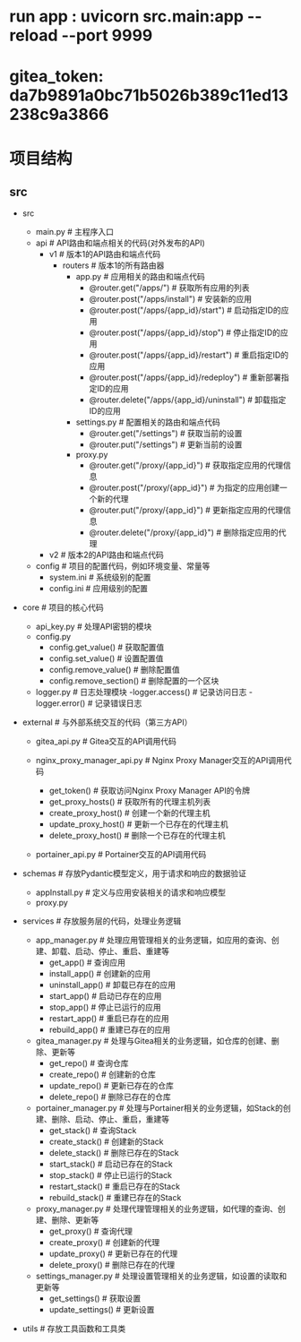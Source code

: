 # run app : uvicorn src.main:app --reload --port 9999
# gitea_token: da7b9891a0bc71b5026b389c11ed13238c9a3866


# 项目结构
## src
- src
  - main.py                                                         # 主程序入口
  - api                                                             # API路由和端点相关的代码(对外发布的API)
    - v1                                                            # 版本1的API路由和端点代码
        - routers                                                   # 版本1的所有路由器
            - app.py                                                # 应用相关的路由和端点代码
                - @router.get("/apps/")                             # 获取所有应用的列表
                - @router.post("/apps/install")                     # 安装新的应用
                - @router.post("/apps/{app_id}/start")              # 启动指定ID的应用
                - @router.post("/apps/{app_id}/stop")               # 停止指定ID的应用
                - @router.post("/apps/{app_id}/restart")            # 重启指定ID的应用
                - @router.post("/apps/{app_id}/redeploy")           # 重新部署指定ID的应用
                - @router.delete("/apps/{app_id}/uninstall")        # 卸载指定ID的应用
            - settings.py                                           # 配置相关的路由和端点代码
                - @router.get("/settings")                          # 获取当前的设置
                - @router.put("/settings")                          # 更新当前的设置
            - proxy.py
                - @router.get("/proxy/{app_id}")                    # 获取指定应用的代理信息
                - @router.post("/proxy/{app_id}")                   # 为指定的应用创建一个新的代理
                - @router.put("/proxy/{app_id}")                    # 更新指定应用的代理信息
                - @router.delete("/proxy/{app_id}")                 # 删除指定应用的代理
    - v2                                                            # 版本2的API路由和端点代码
  - config                                                          # 项目的配置代码，例如环境变量、常量等
    - system.ini                                                    # 系统级别的配置
    - config.ini                                                    # 应用级别的配置
 - core                                                             # 项目的核心代码
    - api_key.py                                                    # 处理API密钥的模块
    - config.py
        - config.get_value()                                        # 获取配置值
        - config.set_value()                                        # 设置配置值
        - config.remove_value()                                     # 删除配置值
        - config.remove_section()                                   # 删除配置的一个区块
    - logger.py                                                     # 日志处理模块
        -logger.access()                                            # 记录访问日志
        -logger.error()                                             # 记录错误日志
  - external                                                        # 与外部系统交互的代码（第三方API）
    - gitea_api.py                                                  # Gitea交互的API调用代码

    - nginx_proxy_manager_api.py                                    # Nginx Proxy Manager交互的API调用代码
        - get_token()                                               # 获取访问Nginx Proxy Manager API的令牌
        - get_proxy_hosts()                                         # 获取所有的代理主机列表
        - create_proxy_host()                                       # 创建一个新的代理主机
        - update_proxy_host()                                       # 更新一个已存在的代理主机
        - delete_proxy_host()                                       # 删除一个已存在的代理主机
    - portainer_api.py                                              # Portainer交互的API调用代码

  - schemas                                                         # 存放Pydantic模型定义，用于请求和响应的数据验证
    - appInstall.py                                                 # 定义与应用安装相关的请求和响应模型
    - proxy.py                                          
  - services                                                        # 存放服务层的代码，处理业务逻辑
    - app_manager.py                                                # 处理应用管理相关的业务逻辑，如应用的查询、创建、卸载、启动、停止、重启、重建等
        - get_app()                                                 # 查询应用
        - install_app()                                             # 创建新的应用
        - uninstall_app()                                           # 卸载已存在的应用
        - start_app()                                               # 启动已存在的应用
        - stop_app()                                                # 停止已运行的应用
        - restart_app()                                             # 重启已存在的应用
        - rebuild_app()                                             # 重建已存在的应用
    - gitea_manager.py                                              # 处理与Gitea相关的业务逻辑，如仓库的创建、删除、更新等
        - get_repo()                                                # 查询仓库
        - create_repo()                                             # 创建新的仓库
        - update_repo()                                             # 更新已存在的仓库
        - delete_repo()                                             # 删除已存在的仓库
    - portainer_manager.py                                          # 处理与Portainer相关的业务逻辑，如Stack的创建、删除、启动、停止、重启，重建等
        - get_stack()                                               # 查询Stack
        - create_stack()                                            # 创建新的Stack
        - delete_stack()                                            # 删除已存在的Stack
        - start_stack()                                             # 启动已存在的Stack
        - stop_stack()                                              # 停止已运行的Stack
        - restart_stack()                                           # 重启已存在的Stack
        - rebuild_stack()                                           # 重建已存在的Stack
    - proxy_manager.py                                              # 处理代理管理相关的业务逻辑，如代理的查询、创建、删除、更新等
        - get_proxy()                                               # 查询代理
        - create_proxy()                                            # 创建新的代理
        - update_proxy()                                            # 更新已存在的代理
        - delete_proxy()                                            # 删除已存在的代理
    - settings_manager.py                                           # 处理设置管理相关的业务逻辑，如设置的读取和更新等
        - get_settings()                                            # 获取设置
        - update_settings()                                         # 更新设置
  - utils                                                           # 存放工具函数和工具类
